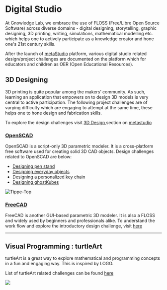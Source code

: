 # Digital Studio

At Gnowledge Lab, we embrace the use of FLOSS (Free/Libre Open Source Software) across diverse domains - digital designing, storytelling, graphic designing, 3D printing, writing, simulations, mathematical modelling etc. which helps one to actively participate as a knowledge creator and hone one's 21st century skills.

After the launch of [metaStudio](https://metastudio.org/) platform, various digital studio related design/project challenges are documented on the platform which for educators and children as OER (Open Educational Resources). 

## 3D Designing

3D printing is quite popular among the makers’ community. As such, learning an application that empowers on to design 3D models is very central to active participation. The following project challenges are of varying difficulty which are engaging to attempt at the same time, these helps one to hone design and fabrication skills.

To explore the design challenges visit [3D Design ](https://metastudio.org/c/projects/3d-design/30) section on [metastudio](https://metastudio.org/)

### [OpenSCAD](https://www.openscad.org/)

OpenSCAD is a script-only 3D parametric modeler. It is a cross-platform free software used for creating solid 3D CAD objects. 
 Design challenges related to OpenSCAD are below:
 - [Designing pen stand](https://metastudio.org/t/openscad-introduction-part-1-design-your-own-pen-stand/3583)
 - [Designing everyday objects](https://metastudio.org/t/openscad-introduction-part-1-design-your-own-pen-stand/3583)
 - [Designing a personalized key chain](https://metastudio.org/t/openscad-designing-your-personalised-keychain/3615)
 - [Designing ghostKubes](https://metastudio.org/t/openscad-designing-ghostkubes/3616)

![Tippe-Top](https://metastudio.org/uploads/default/optimized/2X/2/2f30d08f08e032048b946197443d9c5da541f5a0_2_433x375.png)

### [FreeCAD](https://www.freecadweb.org/)

FreeCAD is another GUI-based parametric 3D modeler. It is also a FLOSS and widely used by beginners and professionals alike.
To understand the work flow and explore the introductory design challenge, visit [here](https://metastudio.org/t/understanding-basics-of-freecad-workflow-through-one-of-the-design-module-of-iot-ir-thermometer/3624)

---
## Visual Programming : turtleArt

turtleArt is a great way to explore mathematical and programming concepts in a fun and engaging way. This is inspired by LOGO.

List of turtleArt related challenges can be found [here](https://metastudio.org/search?q=turtleArt)

![](https://metastudio.org/uploads/default/original/2X/7/7b6c57642b13e48eb37601a8d9db7e1fb16d4e4c.png)
